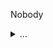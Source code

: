Nobody 

<details>
  <summary>...</summary>
  
  ![](https://github-readme-stats.vercel.app/api/top-langs/?username=Buzz2d0&layout=compact&hide=html&title_color=fff&icon_color=79ff97&text_color=9f9f9f&bg_color=151515)
  
  ![](https://github-readme-stats.vercel.app/api?username=Buzz2d0&show_icons=true&title_color=fff&icon_color=79ff97&text_color=9f9f9f&bg_color=151515)

</details>

